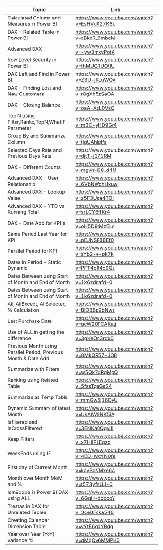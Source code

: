 | Topic | Link |
| ----- | ---- |
| Calculated Column and Measures in Power BI |	https://www.youtube.com/watch?v=EsHVu027K6k |
| DAX - Related Table in Power BI |	https://www.youtube.com/watch?v=sBkcR_6mbcM |
| Advanced DAX |	https://www.youtube.com/watch?v=-yw3mxyPotA |
| Row Level Security in Power BI |	https://www.youtube.com/watch?v=fhMUGRUOtIU |
| DAX Left and Find in Power BI |	https://www.youtube.com/watch?v=Z3U-jRLuWQA |
| DAX - Finding Lost and New Customers |	https://www.youtube.com/watch?v=r8gXh5zSeOA |
| DAX - Closing Balance |	https://www.youtube.com/watch?v=oaA-XzL0VsQ |
| Top N using Filter,Rankx,TopN,WhatIF Parameter |	https://www.youtube.com/watch?v=m3C-yHD9Gr4 |
| Group By and Summarize Column |	https://www.youtube.com/watch?v=tjgUAhIgIfs |
| Selected Days Rate and Previous Days Rate |	https://www.youtube.com/watch?v=djtT-j171RM |
| DAX - Different Counts |	https://www.youtube.com/watch?v=mgvhH68_d4M |
| Advanced DAX - User Relationship |	https://www.youtube.com/watch?v=6VbNWchHxuw |
| Advanced DAX - Lookup Value |	https://www.youtube.com/watch?v=z5F3Uqa4TOI |
| Advanced DAX - YTD vs Running Total |	https://www.youtube.com/watch?v=srLCYBffKr4 |
| DAX - Date Add for KPI's |	https://www.youtube.com/watch?v=oH5D9tMzELo |
| Same Period Last Year for KPI |	https://www.youtube.com/watch?v=pEJNSF88Ef0 |
| Parallel Period for KPI |	https://www.youtube.com/watch?v=sYb2-e-pk7k |
| Dates in Period - Static Dynamic |	https://www.youtube.com/watch?v=PFT4oR4c9Qs |
| Dates Between using Start of Month and End of Month |	https://www.youtube.com/watch?v=1k6zdnafd-0 |
| Dates Between using Start of Month and End of Month |	https://www.youtube.com/watch?v=1k6zdnafd-0 |
| All, AllExcept, AllSelected, % Calculation | https://www.youtube.com/watch?v=BlO3Bp9bNws |
| Last Purchase Date | https://www.youtube.com/watch?v=gcW20FCAKag |
| Use of ALL in getting the difference | https://www.youtube.com/watch?v=3gKeOn3rdx0 |
| Previous Month using Parallel Period, Previous Month & Date Add | https://www.youtube.com/watch?v=8MkQR57-JO8 |
| Summarize with Filters | https://www.youtube.com/watch?v=w5Qk7dRqMgQ |
| Ranking using Related Table | https://www.youtube.com/watch?v=5fssTqaGsS4 |
| Summarize as Temp Table | https://www.youtube.com/watch?v=mmGw6j18DyU |
| Dynamic Summary of latest Month | https://www.youtube.com/watch?v=UsAlW9NK5iA |
| Isfiltered and IsCrossFiltered | https://www.youtube.com/watch?v=3ENKa0QgvJI |
| Keep Filters | https://www.youtube.com/watch?v=x7HIIPLEqzc |
| WeekEnds using IF | https://www.youtube.com/watch?v=4ED-McYN0f8 
| First day of Current Month | https://www.youtube.com/watch?v=koyBdVMxe6A |
| Month over Month MoM and % | https://www.youtube.com/watch?v=t573yfnUJ-0 |
| IsInScope in Power BI DAX using ALL | https://www.youtube.com/watch?v=6GqH-dcbcoY |
| Treatas in DAX for Unrelated Tables | https://www.youtube.com/watch?v=3ce8Foka548 |
| Creating Calendar Dimension Table | https://www.youtube.com/watch?v=vYtE6qdYRdg |
| Year over Year (YoY) variance % | https://www.youtube.com/watch?v=qMqQv6MMPH0 |

